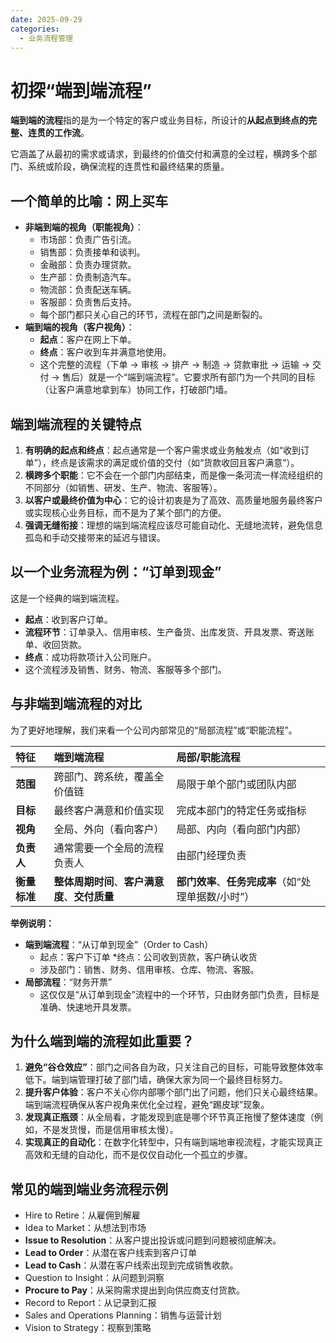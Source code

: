 ```yaml
---
date: 2025-09-29
categories:
  - 业务流程管理
---
```

# 初探“端到端流程”

**端到端的流程**指的是为一个特定的客户或业务目标，所设计的**从起点到终点的完整、连贯的工作流**。

它涵盖了从最初的需求或请求，到最终的价值交付和满意的全过程，横跨多个部门、系统或阶段，确保流程的连贯性和最终结果的质量。

## 一个简单的比喻：网上买车

- **非端到端的视角（职能视角）**：
  - 市场部：负责广告引流。
  - 销售部：负责接单和谈判。
  - 金融部：负责办理贷款。
  - 生产部：负责制造汽车。
  - 物流部：负责配送车辆。
  - 客服部：负责售后支持。
  - 每个部门都只关心自己的环节，流程在部门之间是断裂的。
- **端到端的视角（客户视角）**：
  - **起点**：客户在网上下单。
  - **终点**：客户收到车并满意地使用。
  - 这个完整的流程（下单 -> 审核 -> 排产 -> 制造 -> 贷款审批 -> 运输 -> 交付 -> 售后）就是一个“端到端流程”。它要求所有部门为一个共同的目标（让客户满意地拿到车）协同工作，打破部门墙。

## 端到端流程的关键特点

1. **有明确的起点和终点**：起点通常是一个客户需求或业务触发点（如“收到订单”），终点是该需求的满足或价值的交付（如“货款收回且客户满意”）。
2. **横跨多个职能**：它不会在一个部门内部结束，而是像一条河流一样流经组织的不同部分（如销售、研发、生产、物流、客服等）。
3. **以客户或最终价值为中心**：它的设计初衷是为了高效、高质量地服务最终客户或实现核心业务目标，而不是为了某个部门的方便。
4. **强调无缝衔接**：理想的端到端流程应该尽可能自动化、无缝地流转，避免信息孤岛和手动交接带来的延迟与错误。

## 以一个业务流程为例：**“订单到现金”**

这是一个经典的端到端流程。

- **起点**：收到客户订单。
- **流程环节**：订单录入、信用审核、生产备货、出库发货、开具发票、寄送账单、收回货款。
- **终点**：成功将款项计入公司账户。
- 这个流程涉及销售、财务、物流、客服等多个部门。

## 与非端到端流程的对比

为了更好地理解，我们来看一个公司内部常见的“局部流程”或“职能流程”。

| 特征         | **端到端流程**                                 | **局部/职能流程**                                   |
| :----------- | :--------------------------------------------- | :-------------------------------------------------- |
| **范围**     | 跨部门、跨系统，覆盖全价值链                   | 局限于单个部门或团队内部                            |
| **目标**     | 最终客户满意和价值实现                         | 完成本部门的特定任务或指标                          |
| **视角**     | 全局、外向（看向客户）                         | 局部、内向（看向部门内部）                          |
| **负责人**   | 通常需要一个全局的流程负责人                   | 由部门经理负责                                      |
| **衡量标准** | **整体周期时间**、**客户满意度**、**交付质量** | **部门效率**、**任务完成率**（如“处理单据数/小时”） |

**举例说明：**

- **端到端流程**：“从订单到现金”（Order to Cash）
  - 起点：客户下订单
    *终点：公司收到货款，客户确认收货
  - 涉及部门：销售、财务、信用审核、仓库、物流、客服。
- **局部流程**：“财务开票”
  - 这仅仅是“从订单到现金”流程中的一个环节，只由财务部门负责，目标是准确、快速地开具发票。

## 为什么端到端的流程如此重要？

1. **避免“谷仓效应”**：部门之间各自为政，只关注自己的目标，可能导致整体效率低下。端到端管理打破了部门墙，确保大家为同一个最终目标努力。
2. **提升客户体验**：客户不关心你内部哪个部门出了问题，他们只关心最终结果。端到端流程确保从客户视角来优化全过程，避免“踢皮球”现象。
3. **发现真正瓶颈**：从全局看，才能发现到底是哪个环节真正拖慢了整体速度（例如，不是发货慢，而是信用审核太慢）。
4. **实现真正的自动化**：在数字化转型中，只有端到端地审视流程，才能实现真正高效和无缝的自动化，而不是仅仅自动化一个孤立的步骤。

## 常见的端到端业务流程示例

- Hire to Retire：从雇佣到解雇
- Idea to Market：从想法到市场
- **Issue to Resolution**：从客户提出投诉或问题到问题被彻底解决。
- **Lead to Order**：从潜在客户线索到客户订单
- **Lead to Cash**：从潜在客户线索出现到完成销售收款。
- Question to Insight：从问题到洞察
- **Procure to Pay**：从采购需求提出到向供应商支付货款。
- Record to Report：从记录到汇报
- Sales and Operations Planning：销售与运营计划
- Vision to Strategy：视察到策略
